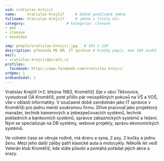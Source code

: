 ```yaml
---
uid: vratislav.krejcir
name:     Vratislav Krejčíř  	# běžně používáné jméno
fullname: Vratislav Krejčíř  	# jméno s tituly etc.
category:                   # kategorie: clenove
- pms
- clenove
- kandidat

img: people/vratislav-krejcir.jpg   # 165 x 220
description: předseda MS KM, IT správce # kratký popis, max 160 znaků
mail:
- vratislav.krejcir@pirati.cz
profiles:
  facebook: https://www.facebook.com/vratislav.krejcir
ordpms: 1
ordkandidat: 1
---
```


Vratislav Krejčíř (*2. března 1982, Kroměříž) žije v obci Těšnovice, vystudoval OA Kroměříž, poté přišlo pár neúspěšných pokusů na VŠ a VOŠ, vše v oblasti informatiky. V současné době zaměstnán jako IT správce v Kroměříži pro jednu menší soukromou firmu. Dříve pracoval jako projektový manažer, technik kamerových a zebezpečovacích systémů, technik pokladních a bankovních systémů, správce zákaznických systémů a řešení. Nyní se specializuje na DB systémy, webové projekty, správu ekonomických systémů.

Ve volném čase se věnuje rodině, má dceru a syna, 2 psy, 2 kočky a jednu ženu. Mezi jeho další záliby patří klasické auta a motocykly. Několik let vedl Veterán klub Kroměříž, kde stále působí a pomáhá pořádat jejich akce a srazy.
